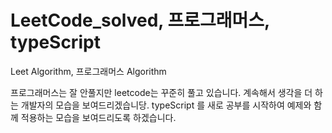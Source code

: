 # LeetCode_solved, 프로그래머스, typeScript
Leet Algorithm, 
프로그래머스 Algorithm

프로그래머스는 잘 안풀지만 leetcode는 꾸준히 풀고 있습니다.
계속해서 생각을 더 하는 개발자의 모습을 보여드리겠습니당.
typeScript 를 새로 공부를 시작하여 예제와 함께 적용하는 모습을 보여드리도록 하겠습니다.
